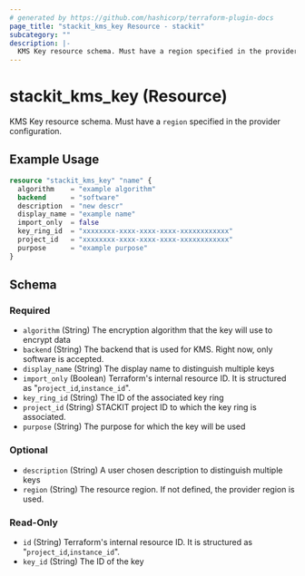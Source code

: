 ```yaml
---
# generated by https://github.com/hashicorp/terraform-plugin-docs
page_title: "stackit_kms_key Resource - stackit"
subcategory: ""
description: |-
  KMS Key resource schema. Must have a region specified in the provider configuration.
---
```


# stackit_kms_key (Resource)

KMS Key resource schema. Must have a `region` specified in the provider configuration.

## Example Usage

```terraform
resource "stackit_kms_key" "name" {
  algorithm    = "example algorithm"
  backend      = "software"
  description  = "new descr"
  display_name = "example name"
  import_only  = false
  key_ring_id  = "xxxxxxxx-xxxx-xxxx-xxxx-xxxxxxxxxxxx"
  project_id   = "xxxxxxxx-xxxx-xxxx-xxxx-xxxxxxxxxxxx"
  purpose      = "example purpose"
}
```

<!-- schema generated by tfplugindocs -->
## Schema

### Required

- `algorithm` (String) The encryption algorithm that the key will use to encrypt data
- `backend` (String) The backend that is used for KMS. Right now, only software is accepted.
- `display_name` (String) The display name to distinguish multiple keys
- `import_only` (Boolean) Terraform's internal resource ID. It is structured as "`project_id`,`instance_id`".
- `key_ring_id` (String) The ID of the associated key ring
- `project_id` (String) STACKIT project ID to which the key ring is associated.
- `purpose` (String) The purpose for which the key will be used

### Optional

- `description` (String) A user chosen description to distinguish multiple keys
- `region` (String) The resource region. If not defined, the provider region is used.

### Read-Only

- `id` (String) Terraform's internal resource ID. It is structured as "`project_id`,`instance_id`".
- `key_id` (String) The ID of the key
